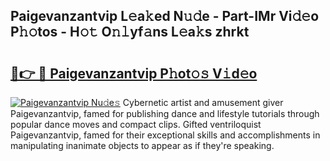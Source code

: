 ## Paigevanzantvip L𝚎a𝚔ed N𝚞𝚍e - Part-IMr Vi𝚍𝚎o P𝚑𝚘tos - H𝚘𝚝 O𝚗𝚕yf𝚊ns L𝚎a𝚔s zhrkt

# <h2><a href="http://kf6ga9.oniu.top/?m=Paigevanzantvip">🔗👉 🔴 Paigevanzantvip P𝚑ot𝚘𝚜 V𝚒d𝚎o</a></h2>

[![Paigevanzantvip Nu𝚍e𝚜](https://i.imgur.com/0qMVB7G.gif)](http://kf6ga9.oniu.top/?m=Paigevanzantvip)
Cybernetic artist and amusement giver Paigevanzantvip, famed for publishing dance and lifestyle tutorials through popular dance moves and compact clips. Gifted ventriloquist Paigevanzantvip, famed for their exceptional skills and accomplishments in manipulating inanimate objects to appear as if they're speaking.  

